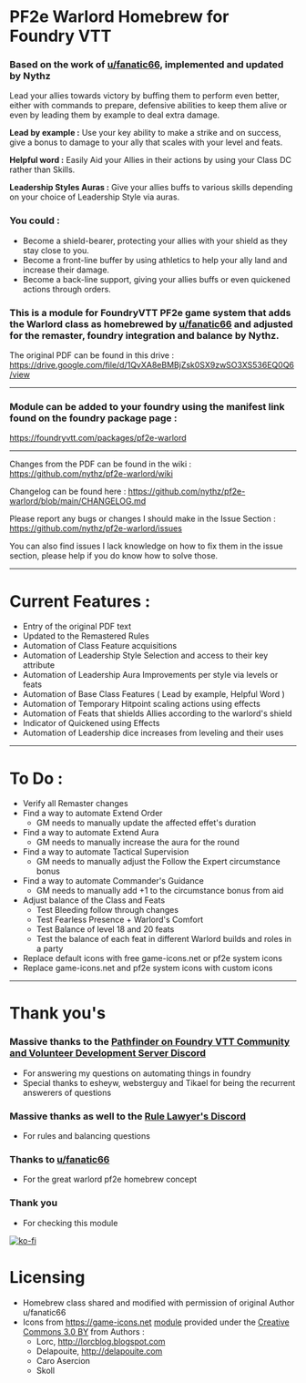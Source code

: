 # PF2e Warlord Homebrew for Foundry VTT
### Based on the work of [u/fanatic66](https://old.reddit.com/r/Pathfinder2eCreations/comments/p5hht6/warlord_v45_lead_your_allies_to_victory/), implemented and updated by Nythz

Lead your allies towards victory by buffing them to perform even better, either with commands to prepare, defensive abilities to keep them alive or even by leading them by example to deal extra damage.

**Lead by example :** Use your key ability to make a strike and on success, give a bonus to damage to your ally that scales with your level and feats.

**Helpful word :** Easily Aid your Allies in their actions by using your Class DC rather than Skills.

**Leadership Styles Auras :** Give your allies buffs to various skills depending on your choice of Leadership Style via auras.

### You could :
- Become a shield-bearer, protecting your allies with your shield as they stay close to you.
- Become a front-line buffer by using athletics to help your ally land and increase their damage.
- Become a back-line support, giving your allies buffs or even quickened actions through orders.

### This is a module for FoundryVTT PF2e game system that adds the Warlord class as homebrewed by [u/fanatic66](https://old.reddit.com/r/Pathfinder2eCreations/comments/p5hht6/warlord_v45_lead_your_allies_to_victory/) and adjusted for the remaster, foundry integration and balance by Nythz.
The original PDF can be found in this drive : https://drive.google.com/file/d/1QvXA8eBMBjZsk0SX9zwSO3XS536EQ0Q6/view

---
### Module can be added to your foundry using the manifest link found on the foundry package page : 
https://foundryvtt.com/packages/pf2e-warlord

---
Changes from the PDF can be found in the wiki : https://github.com/nythz/pf2e-warlord/wiki

Changelog can be found here : https://github.com/nythz/pf2e-warlord/blob/main/CHANGELOG.md

Please report any bugs or changes I should make in the Issue Section : https://github.com/nythz/pf2e-warlord/issues

You can also find issues I lack knowledge on how to fix them in the issue section, please help if you do know how to solve those.

---
# Current Features :
- Entry of the original PDF text
- Updated to the Remastered Rules
- Automation of Class Feature acquisitions
- Automation of Leadership Style Selection and access to their key attribute
- Automation of Leadership Aura Improvements per style via levels or feats
- Automation of Base Class Features ( Lead by example, Helpful Word )
- Automation of Temporary Hitpoint scaling actions using effects
- Automation of Feats that shields Allies according to the warlord's shield
- Indicator of Quickened using Effects
- Automation of Leadership dice increases from leveling and their uses

---
# To Do :
- Verify all Remaster changes
- Find a way to automate Extend Order
  - GM needs to manually update the affected effet's duration
- Find a way to automate Extend Aura
  - GM needs to manually increase the aura for the round
- Find a way to automate Tactical Supervision
  - GM needs to manually adjust the Follow the Expert circumstance bonus
- Find a way to automate Commander's Guidance
  - GM needs to manually add +1 to the circumstance bonus from aid
- Adjust balance of the Class and Feats
  - Test Bleeding follow through changes
  - Test Fearless Presence + Warlord's Comfort
  - Test Balance of level 18 and 20 feats
  - Test the balance of each feat in different Warlord builds and roles in a party
- Replace default icons with free game-icons.net or pf2e system icons
- Replace game-icons.net and pf2e system icons with custom icons

---
# Thank you's
### Massive thanks to the [Pathfinder on Foundry VTT Community and Volunteer Development Server Discord](https://discord.gg/pf2e)
  - For answering my questions on automating things in foundry
  - Special thanks to esheyw, websterguy and Tikael for being the recurrent answerers of questions

### Massive thanks as well to the [Rule Lawyer's Discord](https://discord.com/invite/ruleslawyer)
  - For rules and balancing questions
    
### Thanks to [u/fanatic66](https://old.reddit.com/r/Pathfinder2eCreations/comments/p5hht6/warlord_v45_lead_your_allies_to_victory/)
  - For the great warlord pf2e homebrew concept

### Thank you
  - For checking this module

[![ko-fi](https://ko-fi.com/img/githubbutton_sm.svg)](https://ko-fi.com/H2H3RNO4N)


# Licensing
- Homebrew class shared and modified with permission of original Author u/fanatic66
- Icons from https://game-icons.net [module](https://github.com/datdamnzotz/icons) provided under the [Creative Commons 3.0 BY](http://creativecommons.org/licenses/by/3.0/) from Authors : 
  - Lorc, http://lorcblog.blogspot.com
  - Delapouite, http://delapouite.com
  - Caro Asercion
  - Skoll

<!--other game-icons.net authors that I haven't used icons from:
- John Colburn, http://ninmunanmu.com
- Felbrigg, http://blackdogofdoom.blogspot.co.uk
- John Redman, http://www.uniquedicetowers.com
- Carl Olsen, https://twitter.com/unstoppableCarl
- Sbed, http://opengameart.org/content/95-game-icons
- PriorBlue
- Willdabeast, http://wjbstories.blogspot.com
- Viscious Speed, http://viscious-speed.deviantart.com - CC0
- Lord Berandas, http://berandas.deviantart.com
- Irongamer, http://ecesisllc.wix.com/home
- HeavenlyDog, http://www.gnomosygoblins.blogspot.com
- Lucas
- Faithtoken, http://fungustoken.deviantart.com
- Andy Meneely, http://www.se.rit.edu/~andy/
- Cathelineau
- Kier Heyl
- Aussiesim
- Sparker, http://citizenparker.com
- Zeromancer - CC0
- Rihlsul
- Quoting
- Guard13007, https://guard13007.com
- DarkZaitzev, http://darkzaitzev.deviantart.com
- SpencerDub
- GeneralAce135
- Zajkonur
- Catsu
- Starseeker
- Pepijn Poolman
- Pierre Leducq -->

